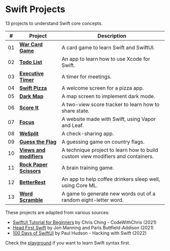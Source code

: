 # Swift Projects

13 projects to understand Swift core concepts.

| #   | Project                                           | Description                                                                     |
| --- | ------------------------------------------------- | ------------------------------------------------------------------------------- |
| 01  | [**War Card Game**](01-war-card-game)             | A card game to learn Swift and SwiftUI.                                         |
| 02  | [**Todo List**](02-todo-list)                     | An app to learn how to use Xcode for Swift.                                     |
| 03  | [**Executive Timer**](03-executive-timer)         | A timer for meetings.                                                           |
| 04  | [**Swift Pizza**](04-swift-pizza)                 | A welcome screen for a pizza app.                                               |
| 05  | [**Dark Map**](05-dark-map)                       | A map screen to implement dark mode.                                            |
| 06  | [**Score It**](06-score-it)                       | A two-view score tracker to learn how to share state.                           |
| 07  | [**Focus**](07-focus)                             | A website made with Swift, using Vapor and Leaf.                                |
| 08  | [**WeSplit**](08-wesplit)                         | A check-sharing app.                                                            |
| 09  | [**Guess the Flag**](09-guess-the-flag)           | A guessing game on country flags.                                               |
| 10  | [**Views and modifiers**](10-views-and-modifiers) | A technique project to learn how to build custom view modifiers and containers. |
| 11  | [**Rock Paper Scissors**](11-rock-paper-scissors) | A brain training game.                                                          |
| 12  | [**BetterRest**](12-betterrest)                   | An app to help coffee drinkers sleep well, using Core ML.                       |
| 13  | [**Word Scramble**](13-word-scramble)             | A game to generate new words out of a random eight-letter word.                 |

These projects are adapted from various sources:

- [SwiftUI Tutorial for Beginners](https://www.youtube.com/watch?v=F2ojC6TNwws) by Chris Ching - CodeWithChris (2021)
- [Head First Swift](https://www.amazon.com/Head-First-Swift-Anthony-Gray/dp/1491922850) by Jon Manning and Paris Buttfield-Addison (2021)
- [100 Days of SwiftUI](https://www.hackingwithswift.com/100/swiftui) by Paul Hudson - Hacking with Swift (2022)

Check the [playground](playground) if you want to learn Swift syntax first.

